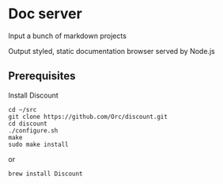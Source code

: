 # Doc server #

Input a bunch of markdown projects

Output styled, static documentation browser served by Node.js

## Prerequisites ##

Install Discount

    cd ~/src
    git clone https://github.com/Orc/discount.git
    cd discount
    ./configure.sh
    make
    sudo make install
    
or

    brew install Discount
